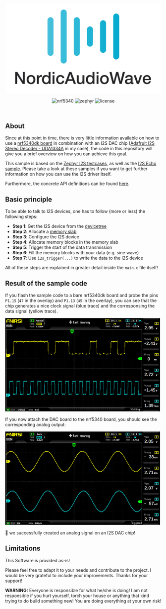 <p align="center">
  <img width="500" src="assets/logo.jpg">
  <p align="center">
  <img alt="nrf5340" src="https://img.shields.io/badge/Nordic-nrf5340-blue">
  <img alt="zephyr" src="https://img.shields.io/badge/RTOS-Zephyr-blueviolet">
  <img alt="license" src="https://img.shields.io/badge/License-Apache-blue">
  </p>
</p>
<br>

## About
Since at this point in time, there is very little information available on how to use a [nrf5340dk board](https://www.nordicsemi.com/Products/Development-hardware/nRF5340-DK/GetStarted?lang=en) in combination with an I2S DAC chip ([Adafruit I2S Stereo Decoder - UDA1334A](https://www.adafruit.com/product/3678) in my case), the code in this repository will give you a brief overview on how you can achieve this goal.

This sample is based on the [Zephyr I2S testcases](https://github.com/anangl/zephyr/tree/16a1c81d6f2becbf561a615337de8ba65af31533/tests/drivers/i2s/i2s_api/src), as well as the [I2S Echo sample](https://github.com/zephyrproject-rtos/zephyr/tree/main/samples/drivers/i2s/echo). Please take a look at these samples if you want to get further information on how you can use the I2S driver itself.

Furthermore, the concrete API definitions can be found [here](https://docs.zephyrproject.org/latest/reference/audio/i2s.html).

## Basic principle
To be able to talk to I2S devices, one has to  follow (more or less) the following steps:
- **Step 1**: Get the I2S device from the [devicetree](https://docs.zephyrproject.org/latest/guides/dts/howtos.html#use-devicetree-overlays)
- **Step 2**: Allocate a [memory slab](https://docs.zephyrproject.org/latest/reference/kernel/memory/slabs.html)
- **Step 3**: Configure the I2S device
- **Step 4**: Allocate memory blocks in the memory slab
- **Step 5**: Trigger the start of the data transmission
- **Step 6**: Fill the memory blocks with your data (e.g. sine wave)
- **Step 7**: Use `i2s_trigger(...)` to write the data to the I2S device

All of these steps are explained in greater detail inside the `main.c` file itself!

## Result of the sample code
If you flash the sample code to a bare nrf5340dk board and probe the pins `P1.15` (`47` in the overlay) and `P1.13` (`45` in the overlay), you can see that the chip generates a nice clock signal (blue trace) and the corresponsing the data signal (yellow trace).

<img width="500" src="assets/digital.jpg">

If you now attach the DAC board to the nrf5340 board, you should see the corresponding analog output:

<img width="500" src="assets/analog.jpg">

🎉  we successfully created an analog signal on an I2S DAC chip!

## Limitations

This Software is provided as-is!

Please feel free to adapt it to your needs and contribute to the project. I would be very grateful to include your improvements. Thanks for your support!

**WARNING:** Everyone is responsible for what he/she is doing! I am not responsible if you hurt yourself, torch your house or anything that kind trying to do build something new! You are doing everything at your own risk!
